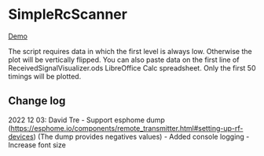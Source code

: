 # SimpleRcScanner

<a href="http://test.sui.li/oszi">Demo</a>

The script requires data in which the first level is always low. Otherwise the plot will be vertically flipped.
You can also paste data on the first line of ReceivedSignalVisualizer.ods LibreOffice Calc spreadsheet. Only the first 50 timings will be plotted.

## Change log

2022 12 03: David Tre
        - Support esphome dump (<https://esphome.io/components/remote_transmitter.html#setting-up-rf-devices>)
                (The dump provides negatives values)
        - Added console logging
        - Increase font size
